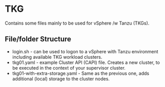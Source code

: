 # TKG
Contains some files mainly to be used for vSphere /w Tanzu (TKGs).

## File/folder Structure
* login.sh - can be used to logon to a vSphere with Tanzu environment including available TKG workload clusters.
* tkg01.yaml - example Cluster API (CAPI) file. Creates a new cluster, to be executed in the context of your supervisor cluster.
* tkg01-with-extra-storage.yaml - Same as the previous one, adds additional (local) storage to the cluster nodes.
